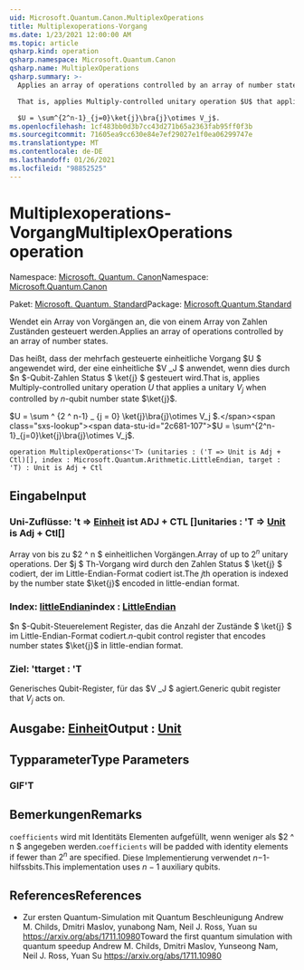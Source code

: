 ```yaml
---
uid: Microsoft.Quantum.Canon.MultiplexOperations
title: Multiplexoperations-Vorgang
ms.date: 1/23/2021 12:00:00 AM
ms.topic: article
qsharp.kind: operation
qsharp.namespace: Microsoft.Quantum.Canon
qsharp.name: MultiplexOperations
qsharp.summary: >-
  Applies an array of operations controlled by an array of number states.

  That is, applies Multiply-controlled unitary operation $U$ that applies a unitary $V_j$ when controlled by $n$-qubit number state $\ket{j}$.

  $U = \sum^{2^n-1}_{j=0}\ket{j}\bra{j}\otimes V_j$.
ms.openlocfilehash: 1cf483bb0d3b7cc43d271b65a2363fab95ff0f3b
ms.sourcegitcommit: 71605ea9cc630e84e7ef29027e1f0ea06299747e
ms.translationtype: MT
ms.contentlocale: de-DE
ms.lasthandoff: 01/26/2021
ms.locfileid: "98852525"
---
```

# <a name="multiplexoperations-operation"></a><span data-ttu-id="2c681-102">Multiplexoperations-Vorgang</span><span class="sxs-lookup"><span data-stu-id="2c681-102">MultiplexOperations operation</span></span>

<span data-ttu-id="2c681-103">Namespace: [Microsoft. Quantum. Canon](xref:Microsoft.Quantum.Canon)</span><span class="sxs-lookup"><span data-stu-id="2c681-103">Namespace: [Microsoft.Quantum.Canon](xref:Microsoft.Quantum.Canon)</span></span>

<span data-ttu-id="2c681-104">Paket: [Microsoft. Quantum. Standard](https://nuget.org/packages/Microsoft.Quantum.Standard)</span><span class="sxs-lookup"><span data-stu-id="2c681-104">Package: [Microsoft.Quantum.Standard](https://nuget.org/packages/Microsoft.Quantum.Standard)</span></span>


<span data-ttu-id="2c681-105">Wendet ein Array von Vorgängen an, die von einem Array von Zahlen Zuständen gesteuert werden.</span><span class="sxs-lookup"><span data-stu-id="2c681-105">Applies an array of operations controlled by an array of number states.</span></span>

<span data-ttu-id="2c681-106">Das heißt, dass der mehrfach gesteuerte einheitliche Vorgang $U $ angewendet wird, der eine einheitliche $V _J $ anwendet, wenn dies durch $n $-Qubit-Zahlen Status $ \ket{j} $ gesteuert wird.</span><span class="sxs-lookup"><span data-stu-id="2c681-106">That is, applies Multiply-controlled unitary operation $U$ that applies a unitary $V_j$ when controlled by $n$-qubit number state $\ket{j}$.</span></span>

<span data-ttu-id="2c681-107">$U = \sum ^ {2 ^ n-1} _ {j = 0} \ket{j}\bra{j}\otimes V_j $.</span><span class="sxs-lookup"><span data-stu-id="2c681-107">$U = \sum^{2^n-1}_{j=0}\ket{j}\bra{j}\otimes V_j$.</span></span>

```qsharp
operation MultiplexOperations<'T> (unitaries : ('T => Unit is Adj + Ctl)[], index : Microsoft.Quantum.Arithmetic.LittleEndian, target : 'T) : Unit is Adj + Ctl
```


## <a name="input"></a><span data-ttu-id="2c681-108">Eingabe</span><span class="sxs-lookup"><span data-stu-id="2c681-108">Input</span></span>

### <a name="unitaries--t--unit--is-adj--ctl"></a><span data-ttu-id="2c681-109">Uni-Zuflüsse: 't => [Einheit](xref:microsoft.quantum.lang-ref.unit)  ist ADJ + CTL []</span><span class="sxs-lookup"><span data-stu-id="2c681-109">unitaries : 'T => [Unit](xref:microsoft.quantum.lang-ref.unit)  is Adj + Ctl[]</span></span>

<span data-ttu-id="2c681-110">Array von bis zu $2 ^ n $ einheitlichen Vorgängen.</span><span class="sxs-lookup"><span data-stu-id="2c681-110">Array of up to $2^n$ unitary operations.</span></span> <span data-ttu-id="2c681-111">Der $j $ Th-Vorgang wird durch den Zahlen Status $ \ket{j} $ codiert, der im Little-Endian-Format codiert ist.</span><span class="sxs-lookup"><span data-stu-id="2c681-111">The $j$th operation is indexed by the number state $\ket{j}$ encoded in little-endian format.</span></span>


### <a name="index--littleendian"></a><span data-ttu-id="2c681-112">Index: [littleEndian](xref:Microsoft.Quantum.Arithmetic.LittleEndian)</span><span class="sxs-lookup"><span data-stu-id="2c681-112">index : [LittleEndian](xref:Microsoft.Quantum.Arithmetic.LittleEndian)</span></span>

<span data-ttu-id="2c681-113">$n $-Qubit-Steuerelement Register, das die Anzahl der Zustände $ \ket{j} $ im Little-Endian-Format codiert.</span><span class="sxs-lookup"><span data-stu-id="2c681-113">$n$-qubit control register that encodes number states $\ket{j}$ in little-endian format.</span></span>


### <a name="target--t"></a><span data-ttu-id="2c681-114">Ziel: 't</span><span class="sxs-lookup"><span data-stu-id="2c681-114">target : 'T</span></span>

<span data-ttu-id="2c681-115">Generisches Qubit-Register, für das $V _J $ agiert.</span><span class="sxs-lookup"><span data-stu-id="2c681-115">Generic qubit register that $V_j$ acts on.</span></span>



## <a name="output--unit"></a><span data-ttu-id="2c681-116">Ausgabe: [Einheit](xref:microsoft.quantum.lang-ref.unit)</span><span class="sxs-lookup"><span data-stu-id="2c681-116">Output : [Unit](xref:microsoft.quantum.lang-ref.unit)</span></span>



## <a name="type-parameters"></a><span data-ttu-id="2c681-117">Typparameter</span><span class="sxs-lookup"><span data-stu-id="2c681-117">Type Parameters</span></span>

### <a name="t"></a><span data-ttu-id="2c681-118">GIF</span><span class="sxs-lookup"><span data-stu-id="2c681-118">'T</span></span>



## <a name="remarks"></a><span data-ttu-id="2c681-119">Bemerkungen</span><span class="sxs-lookup"><span data-stu-id="2c681-119">Remarks</span></span>

<span data-ttu-id="2c681-120">`coefficients` wird mit Identitäts Elementen aufgefüllt, wenn weniger als $2 ^ n $ angegeben werden.</span><span class="sxs-lookup"><span data-stu-id="2c681-120">`coefficients` will be padded with identity elements if fewer than $2^n$ are specified.</span></span> <span data-ttu-id="2c681-121">Diese Implementierung verwendet $n-$1-hilfssbits.</span><span class="sxs-lookup"><span data-stu-id="2c681-121">This implementation uses $n - 1$ auxiliary qubits.</span></span>

## <a name="references"></a><span data-ttu-id="2c681-122">References</span><span class="sxs-lookup"><span data-stu-id="2c681-122">References</span></span>

- <span data-ttu-id="2c681-123">Zur ersten Quantum-Simulation mit Quantum Beschleunigung Andrew M. Childs, Dmitri Maslov, yunabong Nam, Neil J. Ross, Yuan su https://arxiv.org/abs/1711.10980</span><span class="sxs-lookup"><span data-stu-id="2c681-123">Toward the first quantum simulation with quantum speedup Andrew M. Childs, Dmitri Maslov, Yunseong Nam, Neil J. Ross, Yuan Su https://arxiv.org/abs/1711.10980</span></span>